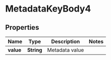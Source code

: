 # MetadataKeyBody4

## Properties
Name | Type | Description | Notes
------------ | ------------- | ------------- | -------------
**value** | **String** | Metadata value | 
